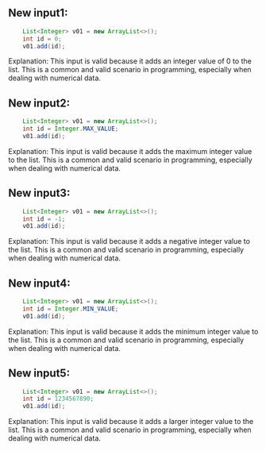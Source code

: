## New input1:
```java
    List<Integer> v01 = new ArrayList<>();
    int id = 0;
    v01.add(id);
```
Explanation: This input is valid because it adds an integer value of 0 to the list. This is a common and valid scenario in programming, especially when dealing with numerical data.

## New input2:
```java
    List<Integer> v01 = new ArrayList<>();
    int id = Integer.MAX_VALUE;
    v01.add(id);
```
Explanation: This input is valid because it adds the maximum integer value to the list. This is a common and valid scenario in programming, especially when dealing with numerical data.

## New input3:
```java
    List<Integer> v01 = new ArrayList<>();
    int id = -1;
    v01.add(id);
```
Explanation: This input is valid because it adds a negative integer value to the list. This is a common and valid scenario in programming, especially when dealing with numerical data.

## New input4:
```java
    List<Integer> v01 = new ArrayList<>();
    int id = Integer.MIN_VALUE;
    v01.add(id);
```
Explanation: This input is valid because it adds the minimum integer value to the list. This is a common and valid scenario in programming, especially when dealing with numerical data.

## New input5:
```java
    List<Integer> v01 = new ArrayList<>();
    int id = 1234567890;
    v01.add(id);
```
Explanation: This input is valid because it adds a larger integer value to the list. This is a common and valid scenario in programming, especially when dealing with numerical data.
